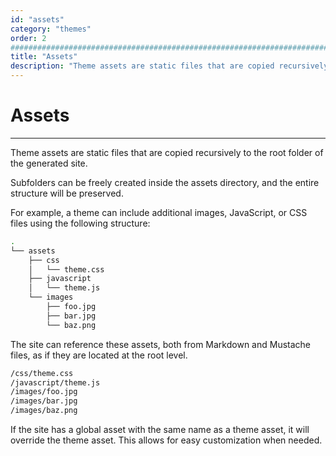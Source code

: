 ```yaml
---
id: "assets"
category: "themes"
order: 2
################################################################################
title: "Assets"
description: "Theme assets are static files that are copied recursively to the root folder of the generated site"
---
```


# Assets
---

Theme assets are static files that are copied recursively to the root folder of the generated site.

Subfolders can be freely created inside the assets directory, and the entire structure will be preserved.

For example, a theme can include additional images, JavaScript, or CSS files using the following structure:

```sh
.
└── assets
    ├── css
    │   └── theme.css
    ├── javascript
    │   └── theme.js
    └── images
        ├── foo.jpg
        ├── bar.jpg
        └── baz.png
```

The site can reference these assets, both from Markdown and Mustache files, as if they are located at the root level.

```sh
/css/theme.css
/javascript/theme.js
/images/foo.jpg
/images/bar.jpg
/images/baz.png
```

If the site has a global asset with the same name as a theme asset, it will override the theme asset. This allows for easy customization when needed.
